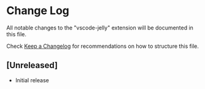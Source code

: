 # Change Log

All notable changes to the "vscode-jelly" extension will be documented in this file.

Check [Keep a Changelog](http://keepachangelog.com/) for recommendations on how to structure this file.

## [Unreleased]

- Initial release